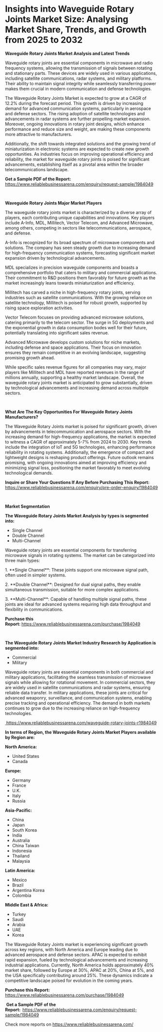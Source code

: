 <p><h1>Insights into Waveguide Rotary Joints Market Size: Analysing Market Share, Trends, and Growth from 2025 to 2032</h1></p><p><strong>Waveguide Rotary Joints Market Analysis and Latest Trends</strong></p>
<p><p>Waveguide rotary joints are essential components in microwave and radio frequency systems, allowing the transmission of signals between rotating and stationary parts. These devices are widely used in various applications, including satellite communications, radar systems, and military platforms. Their ability to maintain signal integrity while seamlessly transferring power makes them crucial in modern communication and defense technologies.</p><p>The Waveguide Rotary Joints Market is expected to grow at a CAGR of 12.2% during the forecast period. This growth is driven by increasing demand for advanced communication systems, particularly in aerospace and defense sectors. The rising adoption of satellite technologies and advancements in radar systems are further propelling market expansion. Moreover, ongoing innovations in rotary joint designs, which enhance performance and reduce size and weight, are making these components more attractive to manufacturers.</p><p>Additionally, the shift towards integrated solutions and the growing trend of miniaturization in electronic systems are expected to create new growth opportunities. As industries focus on improving operational efficiency and reliability, the market for waveguide rotary joints is poised for significant advancements, establishing itself as a pivotal area within the broader telecommunications landscape.</p></p>
<p><strong>Get a Sample PDF of the Report:&nbsp;</strong> <a href="https://www.reliablebusinessarena.com/enquiry/request-sample/1984049?utm_campaign=2984&utm_medium=2&utm_source=Github&utm_content=ia&utm_term=08042025&utm_id=waveguide-rotary-joints">https://www.reliablebusinessarena.com/enquiry/request-sample/1984049</a></p>
<p>&nbsp;</p>
<p><strong>Waveguide Rotary Joints Major Market Players</strong></p>
<p><p>The waveguide rotary joints market is characterized by a diverse array of players, each contributing unique capabilities and innovations. Key players include A-Info, MDL, Millitech, Vector Telecom, and Advanced Microwave, among others, competing in sectors like telecommunications, aerospace, and defense.</p><p>A-Info is recognized for its broad spectrum of microwave components and solutions. The company has seen steady growth due to increasing demand for high-frequency communication systems, forecasting significant market expansion driven by technological advancements.</p><p>MDL specializes in precision waveguide components and boasts a comprehensive portfolio that caters to military and commercial applications. Their commitment to R&D positions them favorably for future growth as the market increasingly leans towards miniaturization and efficiency.</p><p>Millitech has carved a niche in high-frequency rotary joints, serving industries such as satellite communications. With the growing reliance on satellite technology, Millitech is poised for robust growth, supported by rising space exploration activities.</p><p>Vector Telecom focuses on providing advanced microwave solutions, catering primarily to the telecom sector. The surge in 5G deployments and the exponential growth in data consumption bodes well for their future, potentially translating into significant sales revenue.</p><p>Advanced Microwave develops custom solutions for niche markets, including defense and space applications. Their focus on innovation ensures they remain competitive in an evolving landscape, suggesting promising growth ahead.</p><p>While specific sales revenue figures for all companies may vary, major players like Millitech and MDL have reported revenues in the range of millions annually, supporting a healthy market landscape. Overall, the waveguide rotary joints market is anticipated to grow substantially, driven by technological advancements and increasing demand across multiple sectors.</p></p>
<p>&nbsp;</p>
<p><strong>What Are The Key Opportunities For Waveguide Rotary Joints Manufacturers?</strong></p>
<p><p>The Waveguide Rotary Joints market is poised for significant growth, driven by advancements in telecommunication and aerospace sectors. With the increasing demand for high-frequency applications, the market is expected to witness a CAGR of approximately 5-7% from 2024 to 2030. Key trends include the integration of IoT and 5G technologies, enhancing performance reliability in rotating systems. Additionally, the emergence of compact and lightweight designs is reshaping product offerings. Future outlook remains promising, with ongoing innovations aimed at improving efficiency and minimizing signal loss, positioning the market favorably to meet evolving technological demands.</p></p>
<p><strong>Inquire or Share Your Questions If Any Before Purchasing This Report:</strong> <a href="https://www.reliablebusinessarena.com/enquiry/pre-order-enquiry/1984049?utm_campaign=2984&utm_medium=2&utm_source=Github&utm_content=ia&utm_term=08042025&utm_id=waveguide-rotary-joints">https://www.reliablebusinessarena.com/enquiry/pre-order-enquiry/1984049</a></p>
<p>&nbsp;</p>
<p><strong>Market Segmentation</strong></p>
<p><strong>The Waveguide Rotary Joints Market Analysis by types is segmented into:</strong></p>
<p><ul><li>Single Channel</li><li>Double Channel</li><li>Multi-Channel</li></ul></p>
<p><p>Waveguide rotary joints are essential components for transferring microwave signals in rotating systems. The market can be categorized into three main types: </p><p>1. **Single Channel**: These joints support one microwave signal path, often used in simpler systems.</p><p>2. **Double Channel**: Designed for dual signal paths, they enable simultaneous transmission, suitable for more complex applications.</p><p>3. **Multi-Channel**: Capable of handling multiple signal paths, these joints are ideal for advanced systems requiring high data throughput and flexibility in communications.</p></p>
<p><strong>Purchase this Report:&nbsp;</strong><a href="https://www.reliablebusinessarena.com/purchase/1984049?utm_campaign=2984&utm_medium=2&utm_source=Github&utm_content=ia&utm_term=08042025&utm_id=waveguide-rotary-joints">https://www.reliablebusinessarena.com/purchase/1984049</a></p>
<p>&nbsp;</p>
<p><strong>The Waveguide Rotary Joints Market Industry Research by Application is segmented into:</strong></p>
<p><ul><li>Commercial</li><li>Military</li></ul></p>
<p><p>Waveguide rotary joints are essential components in both commercial and military applications, facilitating the seamless transmission of microwave signals while allowing for rotational movement. In commercial sectors, they are widely used in satellite communications and radar systems, ensuring reliable data transfer. In military applications, these joints are critical for advanced weaponry, surveillance, and communication systems, enabling precise tracking and operational efficiency. The demand in both markets continues to grow due to the increasing reliance on high-frequency technologies.</p></p>
<p><a href="https://www.reliablebusinessarena.com/waveguide-rotary-joints-r1984049?utm_campaign=2984&utm_medium=2&utm_source=Github&utm_content=ia&utm_term=08042025&utm_id=waveguide-rotary-joints">&nbsp;https://www.reliablebusinessarena.com/waveguide-rotary-joints-r1984049</a></p>
<p><strong>In terms of Region, the Waveguide Rotary Joints Market Players available by Region are:</strong></p>
<p>
    <p> <strong> North America: </strong>
        <ul>
            <li>United States</li>
            <li>Canada</li>
        </ul>
        </p> 
    <p> <strong> Europe: </strong>
        <ul>
            <li>Germany</li>
            <li>France</li>
            <li>U.K.</li>
            <li>Italy</li>
            <li>Russia</li>
        </ul>
        </p> 
    <p> <strong> Asia-Pacific: </strong>
        <ul>
            <li>China</li>
            <li>Japan</li>
            <li>South Korea</li>
            <li>India</li>
            <li>Australia</li>
            <li>China Taiwan</li>
            <li>Indonesia</li>
            <li>Thailand</li>
            <li>Malaysia</li>
        </ul>
        </p> 
    <p> <strong> Latin America: </strong>
        <ul>
            <li>Mexico</li>
            <li>Brazil</li>
            <li>Argentina Korea</li>
            <li>Colombia</li>
        </ul>
        </p> 
    <p> <strong> Middle East & Africa: </strong>
        <ul>
            <li>Turkey</li>
            <li>Saudi</li>
            <li>Arabia</li>
            <li>UAE</li>
            <li>Korea</li>
        </ul>
    </p>
    </p>
<p><p>The Waveguide Rotary Joints market is experiencing significant growth across key regions, with North America and Europe leading due to advanced aerospace and defense sectors. APAC is expected to exhibit rapid expansion, fueled by technological advancements and increasing industrial applications. Currently, North America holds approximately 40% market share, followed by Europe at 30%, APAC at 20%, China at 5%, and the USA specifically contributing around 25%. These dynamics indicate a competitive landscape poised for evolution in the coming years.</p></p>
<p><strong>Purchase this Report: </strong><a href="https://www.reliablebusinessarena.com/purchase/1984049?utm_campaign=2984&utm_medium=2&utm_source=Github&utm_content=ia&utm_term=08042025&utm_id=waveguide-rotary-joints">https://www.reliablebusinessarena.com/purchase/1984049</a></p>
<p>&nbsp;<strong>Get a Sample PDF of the Report:&nbsp;&nbsp;</strong><a href="https://www.reliablebusinessarena.com/enquiry/request-sample/1984049?utm_campaign=2984&utm_medium=2&utm_source=Github&utm_content=ia&utm_term=08042025&utm_id=waveguide-rotary-joints">https://www.reliablebusinessarena.com/enquiry/request-sample/1984049</a></p>
<p><strong></strong></p>
<p>Check more reports on <a href="https://www.reliablebusinessarena.com/?utm_campaign=2984&utm_medium=2&utm_source=Github&utm_content=ia&utm_term=08042025&utm_id=waveguide-rotary-joints">https://www.reliablebusinessarena.com/</a></p>